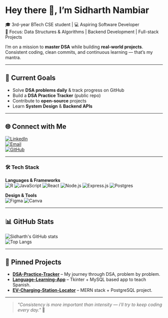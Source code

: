# Hey there 👋, I’m Sidharth Nambiar  

🎓 3rd-year BTech CSE student | 💻 Aspiring Software Developer  
📍 Focus: Data Structures & Algorithms | Backend Development | Full-stack Projects  

I’m on a mission to **master DSA** while building **real-world projects**.  
Consistent coding, clean commits, and continuous learning — that’s my mantra.  

---

## 🚀 Current Goals
- Solve **DSA problems daily** & track progress on GitHub
- Build a **DSA Practice Tracker** (public repo)
- Contribute to **open-source** projects
- Learn **System Design** & **Backend APIs**

---

## 🌐 Connect with Me
[![LinkedIn](https://img.shields.io/badge/LinkedIn-0077B5?style=flat&logo=linkedin&logoColor=white)](https://linkedin.com/in/your-linkedin)  
[![Email](https://img.shields.io/badge/Email-D14836?style=flat&logo=gmail&logoColor=white)](mailto:your-email@gmail.com)  
[![GitHub](https://img.shields.io/badge/GitHub-000?style=flat&logo=github&logoColor=white)](https://github.com/SIDHARTH-NAMBIAR)  

---
### 🛠️ Tech Stack

**Languages & Frameworks**  
![R](https://img.shields.io/badge/R-276DC3?style=for-the-badge&logo=r&logoColor=white)
![JavaScript](https://img.shields.io/badge/JavaScript-323330?style=for-the-badge&logo=javascript&logoColor=F7DF1E)
![React](https://img.shields.io/badge/React-20232A?style=for-the-badge&logo=react&logoColor=61DAFB)
![Node.js](https://img.shields.io/badge/Node.js-339933?style=for-the-badge&logo=nodedotjs&logoColor=white)
![Express.js](https://img.shields.io/badge/Express.js-000000?style=for-the-badge&logo=express&logoColor=white)
![Postgres](https://img.shields.io/badge/Postgres-316192?style=for-the-badge&logo=postgresql&logoColor=white)

**Design & Tools**  
![Figma](https://img.shields.io/badge/Figma-F24E1E?style=for-the-badge&logo=figma&logoColor=white)
![Canva](https://img.shields.io/badge/Canva-00C4CC?style=for-the-badge&logo=canva&logoColor=white)

---


## 📊 GitHub Stats
![Sidharth's GitHub stats](https://github-readme-stats.vercel.app/api?username=SIDHARTH-NAMBIAR&show_icons=true&theme=radical)  
![Top Langs](https://github-readme-stats.vercel.app/api/top-langs/?username=SIDHARTH-NAMBIAR&layout=compact&theme=radical)  

---

## 📌 Pinned Projects
- [**DSA-Practice-Tracker**](https://github.com/SIDHARTH-NAMBIAR/DSA-Practice-Tracker) – My journey through DSA, problem by problem.
- [**Language-Learning-App**](https://github.com/SIDHARTH-NAMBIAR/Linguify) – Tkinter + MySQL based app to teach Spanish.
- [**EV-Charging-Station-Locator**](https://github.com/SIDHARTH-NAMBIAR/EV-Station-Locator) – MERN stack + PostgreSQL project.

---

> _"Consistency is more important than intensity — i'll try to keep coding every day."_ 🚀
